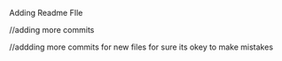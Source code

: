 

































Adding Readme FIle

//adding more commits

//addding more commits for new files for sure its okey to make mistakes

